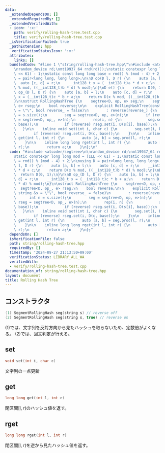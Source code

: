 ```yaml
---
data:
  _extendedDependsOn: []
  _extendedRequiredBy: []
  _extendedVerifiedWith:
  - icon: ':x:'
    path: verify/rolling-hash-tree.test.cpp
    title: verify/rolling-hash-tree.test.cpp
  _isVerificationFailed: true
  _pathExtension: hpp
  _verificationStatusIcon: ':x:'
  attributes:
    links: []
  bundledCode: "#line 1 \"string/rolling-hash-tree.hpp\"\n#include <atcoder/segtree>\n\
    \nrandom_device rd;\nmt19937_64 rnd(rd());\nstatic constexpr long long mod = (1LL\
    \ << 61) - 1;\nstatic const long long base = rnd() % (mod - 4) + 2;\n\nusing D\
    \ = pair<long long, long long>;\n\nD op(D l, D r) {\n    auto [a, b] = l;\n  \
    \  auto [c, d] = r;\n    __int128_t x = (__int128_t)a * d + c;\n    return D(x\
    \ % mod, ((__int128_t)b * d) % mod);\n}\nD e() {\n    return D(0, 1);\n}\n\nD\
    \ op_(D l, D r) {\n    auto [a, b] = l;\n    auto [c, d] = r;\n    __int128_t\
    \ x = (__int128_t)c * b + a;\n    return D(x % mod, ((__int128_t)b * d) % mod);\n\
    }\n\nstruct RollingHashTree {\n    segtree<D, op, e> seg;\n    segtree<D, op_,\
    \ e> rseg;\n    bool reverse;\n\n    explicit RollingHashTree(const string &s\
    \ = \"\", bool reverse_ = false)\n        : reverse(reverse_) {\n        int n\
    \ = s.size();\n        seg = segtree<D, op, e>(n);\n        if (reverse) rseg\
    \ = segtree<D, op_, e>(n);\n        rep(i, n) {\n            seg.set(i, D(s[i],\
    \ base));\n            if (reverse) rseg.set(i, D(s[i], base));\n        }\n \
    \   }\n\n    inline void set(int i, char c) {\n        seg.set(i, D(c, base));\n\
    \        if (reverse) rseg.set(i, D(c, base));\n    }\n\n    inline long long\
    \ get(int l, int r) {\n        auto [a, b] = seg.prod(l, r);\n        return a;\n\
    \    }\n\n    inline long long rget(int l, int r) {\n        auto [a, b] = rseg.prod(l,\
    \ r);\n        return a;\n    }\n};\n"
  code: "#include <atcoder/segtree>\n\nrandom_device rd;\nmt19937_64 rnd(rd());\n\
    static constexpr long long mod = (1LL << 61) - 1;\nstatic const long long base\
    \ = rnd() % (mod - 4) + 2;\n\nusing D = pair<long long, long long>;\n\nD op(D\
    \ l, D r) {\n    auto [a, b] = l;\n    auto [c, d] = r;\n    __int128_t x = (__int128_t)a\
    \ * d + c;\n    return D(x % mod, ((__int128_t)b * d) % mod);\n}\nD e() {\n  \
    \  return D(0, 1);\n}\n\nD op_(D l, D r) {\n    auto [a, b] = l;\n    auto [c,\
    \ d] = r;\n    __int128_t x = (__int128_t)c * b + a;\n    return D(x % mod, ((__int128_t)b\
    \ * d) % mod);\n}\n\nstruct RollingHashTree {\n    segtree<D, op, e> seg;\n  \
    \  segtree<D, op_, e> rseg;\n    bool reverse;\n\n    explicit RollingHashTree(const\
    \ string &s = \"\", bool reverse_ = false)\n        : reverse(reverse_) {\n  \
    \      int n = s.size();\n        seg = segtree<D, op, e>(n);\n        if (reverse)\
    \ rseg = segtree<D, op_, e>(n);\n        rep(i, n) {\n            seg.set(i, D(s[i],\
    \ base));\n            if (reverse) rseg.set(i, D(s[i], base));\n        }\n \
    \   }\n\n    inline void set(int i, char c) {\n        seg.set(i, D(c, base));\n\
    \        if (reverse) rseg.set(i, D(c, base));\n    }\n\n    inline long long\
    \ get(int l, int r) {\n        auto [a, b] = seg.prod(l, r);\n        return a;\n\
    \    }\n\n    inline long long rget(int l, int r) {\n        auto [a, b] = rseg.prod(l,\
    \ r);\n        return a;\n    }\n};"
  dependsOn: []
  isVerificationFile: false
  path: string/rolling-hash-tree.hpp
  requiredBy: []
  timestamp: '2024-09-27 21:13:50+09:00'
  verificationStatus: LIBRARY_ALL_WA
  verifiedWith:
  - verify/rolling-hash-tree.test.cpp
documentation_of: string/rolling-hash-tree.hpp
layout: document
title: Rolling Hash Tree
---
```


## コンストラクタ

```cpp
(1) SegmentRollingHash seg(string s) // reverse off
(2) SegmentRollingHash seg(string s, true) // reverse on
```

(1)では、文字列を反対方向から見たハッシュを取らないため、定数倍がよくなる。
(2)では、回文判定が行える。

## set

```cpp
void set(int i, char c)
```

文字列の一点更新

## get

```cpp
long long get(int l, int r)
```

閉区間[l, r)のハッシュ値を返す。

## rget

```cpp
long long rget(int l, int r)
```

閉区間[l, r)を逆から見たハッシュ値を返す。
